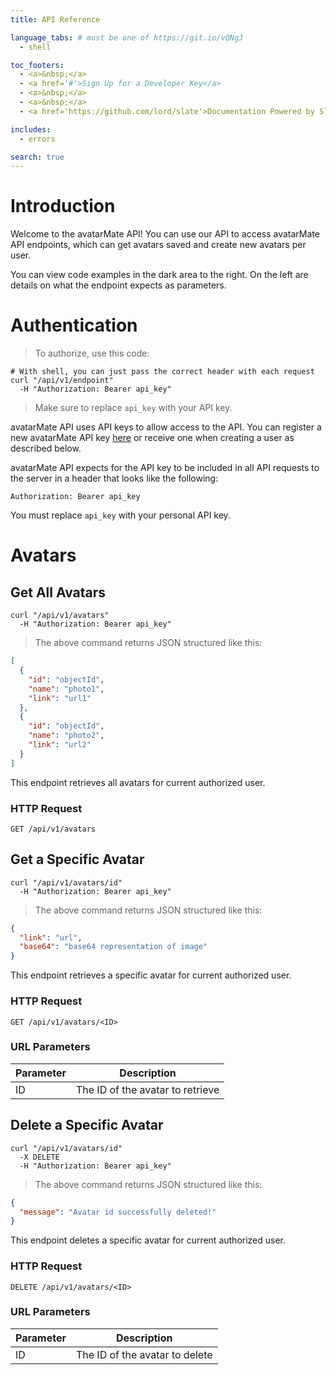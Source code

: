 ```yaml
---
title: API Reference

language_tabs: # must be one of https://git.io/vQNgJ
  - shell

toc_footers:
  - <a>&nbsp;</a>
  - <a href='#'>Sign Up for a Developer Key</a>
  - <a>&nbsp;</a>
  - <a>&nbsp;</a>
  - <a href='https://github.com/lord/slate'>Documentation Powered by Slate</a>

includes:
  - errors

search: true
---
```


# Introduction

Welcome to the avatarMate API! You can use our API to access avatarMate API endpoints, which can get avatars saved and create new avatars per user.

You can view code examples in the dark area to the right. On the left are details on what the endpoint expects as parameters.

# Authentication

> To authorize, use this code:

```shell
# With shell, you can just pass the correct header with each request
curl "/api/v1/endpoint"
  -H "Authorization: Bearer api_key"
```

> Make sure to replace `api_key` with your API key.

avatarMate API uses API keys to allow access to the API. You can register a new avatarMate API key [here](http://example.com/developers) or receive one when creating a user as described below.

avatarMate API expects for the API key to be included in all API requests to the server in a header that looks like the following:

`Authorization: Bearer api_key`

<aside class="notice">
You must replace <code>api_key</code> with your personal API key.
</aside>

# Avatars

## Get All Avatars

```shell
curl "/api/v1/avatars"
  -H "Authorization: Bearer api_key"
```

> The above command returns JSON structured like this:

```json
[
  {
    "id": "objectId",
    "name": "photo1",
    "link": "url1"
  },
  {
    "id": "objectId",
    "name": "photo2",
    "link": "url2"
  }
]
```

This endpoint retrieves all avatars for current authorized user.

### HTTP Request

`GET /api/v1/avatars`

## Get a Specific Avatar

```shell
curl "/api/v1/avatars/id"
  -H "Authorization: Bearer api_key"
```

> The above command returns JSON structured like this:

```json
{
  "link": "url",
  "base64": "base64 representation of image"
}
```

This endpoint retrieves a specific avatar for current authorized user.

<!-- <aside class="warning">Inside HTML code blocks like this one, you can't use Markdown, so use <code>&lt;code&gt;</code> blocks to denote code.</aside> -->

### HTTP Request

`GET /api/v1/avatars/<ID>`

### URL Parameters

Parameter | Description
--------- | -----------
ID | The ID of the avatar to retrieve

## Delete a Specific Avatar

```shell
curl "/api/v1/avatars/id"
  -X DELETE
  -H "Authorization: Bearer api_key"
```

> The above command returns JSON structured like this:

```json
{
  "message": "Avatar id successfully deleted!"
}
```

This endpoint deletes a specific avatar for current authorized user.

### HTTP Request

`DELETE /api/v1/avatars/<ID>`

### URL Parameters

Parameter | Description
--------- | -----------
ID | The ID of the avatar to delete

